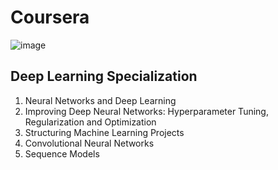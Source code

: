 # Coursera 
![image](https://github.com/kye09/Deep_Learning_specialization/assets/136800080/2c563a61-7166-4f74-a8a1-0ea3072de9fc)
## Deep Learning Specialization
1. Neural Networks and Deep Learning
2. Improving Deep Neural Networks: Hyperparameter Tuning, Regularization and Optimization
3. Structuring Machine Learning Projects
4. Convolutional Neural Networks
5. Sequence Models
